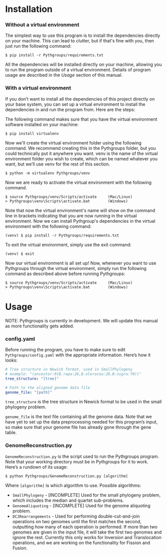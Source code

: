 # Installation

### Without a virtual environment

The simplest way to use this program is to install the dependencies directly on your machine. This can lead to clutter, but if that's fine with you, then just run the following command:

    $ pip install -r Pythgroups/requirements.txt

All the dependencies will be installed directly on your machine, allowing you to run the program outside of a virtual environment. Details of program usage are described in the *Usage* section of this manual.

### With a virtual environment

If you don’t want to install all the dependencies of this project directly on your base system, you can set up a virtual environment to install the dependencies in and run the program from. Here are the steps:

The following command makes sure that you have the virtual environment software installed on your machine:

    $ pip install virtualenv

Now we'll create the virtual environment folder using the following command. We recommend creating this in the Pythgroups folder, but you could technically put it anywhere you want. venv is the name of the virtual environment folder you wish to create, which can be named whatever you want, but we’ll use venv for the rest of this section.

    $ python -m virtualenv Pythgroups/venv

Now we are ready to activate the virtual environment with the following command.

    $ source Pythgroups/venv/Scripts/activate     (Mac/Linux)
    > Pythgroups\venv\Scripts\activate.bat        (Windows) 

Note that now the virtual environment's name will show on the command line in brackets indicating that you are now running in the virtual environment. Now we can install Pythgroup's dependencies in the virtual environment with the following command:

    (venv) $ pip install -r Pythgroups/requirements.txt

To exit the virtual environment, simply use the exit command:
    
    (venv) $ exit

Now our virtual environment is all set up! Now, whenever you want to use Pythgroups through the virtual environment, simply run the following command as described above before running Pythgroups:

    $ source Pythgroups/venv/Scripts/activate     (Mac/Linux)
    > Pythgroups\venv\Scripts\activate.bat        (Windows)


# Usage

NOTE: Pythgroups is currently in development. We will update this manual as more functionality gets added.

### config.yaml

Before running the program, you have to make sure to edit `Pythgroups/config.yaml` with the appropriate information. Here’s how it looks:

```YAML
# Tree structure in Newick format, used in SmallPhylogeny
# example: "(ancestor:0(B.rapa:26,B.oleracea:28,B.nigra:70))"
tree_structure: "[tree]"

# Path to the aligned genome data file
genome_file: "[path]"
```

`tree_structure` is the tree structure in Newick format to be used in the small phylogeny problem.

`genome_file` is the text file containing all the genome data. Note that we have yet to set up the data preprocessing needed for this program’s input, so make sure that your genome file has already gone through the gene table.

### GenomeReconstruction.py

`GenomeReconstruction.py` is the script used to run the Pythgroups program. Note that your working directory must be in Pythgroups for it to work. Here’s a rundown of its usage:

    $ python Pythgroups/GenomeReconstruction.py [algorithm]

Where `[algorithm]` is which algorithm to use. Possible algorithms:
* `SmallPhylogeny` - [INCOMPLETE] Used for the small phylogeny problem, which includes the median and quartet sub-problems.
* `GenomeAliquoting` - [INCOMPLETE] Used for the genome aliquoting problem.
* `DCJRearrangements` - Used for performing double-cut-and-join operations on two genomes until the first matches the second, outputting how many of each operation is performed. If more than two genomes are given in the input file, it will take the first two genomes and ignore the rest. Currently this only works for Inversion and Translocation operations, and we are working on the functionality for Fission and Fusion.

